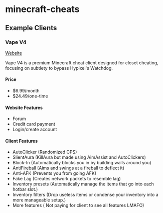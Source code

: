 # minecraft-cheats

## Example Clients

### Vape V4
[Website]()

Vape V4 is a premium Minecraft cheat client designed for closet cheating, focusing on subtlety to bypass Hypixel's Watchdog.

#### Price
- $6.99/month
- $24.49/one-time

#### Website Features
- Forum 
- Credit card payment
- Login/create account 

#### Client Features
- AutoClicker (Randomized CPS)
- SlientAura (KillAura but made using AimAssist and AutoClickers)
- Block-In (Automatically blocks you in by building walls around you)
- AntiFireball (Aims and swings at a fireball to deflect it)
- Anti-AFK (Prevents you from going AFK)
- Fake Lag (Creates network packets to resemble lag)
- Inventory presets (Automatically manage the items that go into each hotbar slot.)
- Inventory filters (Drop useless items or condense your inventory into a more manageable setup.)
- More features ( Not paying for client to see all features LMAFO)

